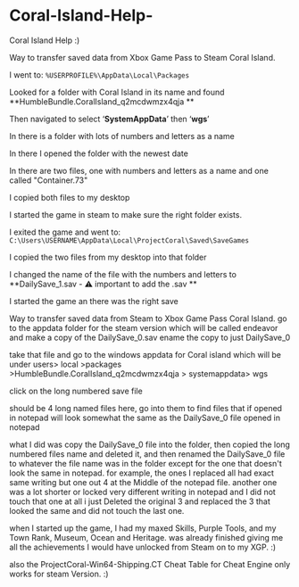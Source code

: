 # Coral-Island-Help-
Coral Island Help :)

Way to transfer saved data from Xbox Game Pass to Steam Coral Island.

I went to: `%USERPROFILE%\AppData\Local\Packages`

Looked for a folder with Coral Island in its name and found **HumbleBundle.CoralIsland_q2mcdwmzx4qja **

Then navigated to select ‘**SystemAppData**’ then ‘**wgs**’

In there is a folder with lots of numbers and letters as a name

In there I opened the folder with the newest date

In there are two files, one with numbers and letters as a name and one called "Container.73"

I copied both files to my desktop

I started the game in steam to make sure the right folder exists.

I exited the game and went to: `C:\Users\USERNAME\AppData\Local\ProjectCoral\Saved\SaveGames`

I copied the two files from my desktop into that folder

I changed the name of the file with the numbers and letters to **DailySave_1.sav - ⚠️ important to add the .sav **

I started the game an there was the right save




Way to transfer saved data from Steam to Xbox Game Pass Coral Island.
go to the appdata folder for the steam version which will be called endeavor and make a copy of the DailySave_0.sav ename the copy to just DailySave_0

take that file and go to the windows appdata for Coral island which will be under users> local >packages >HumbleBundle.CoralIsland_q2mcdwmzx4qja > systemappdata> wgs

click on the long numbered save file

should be 4 long named files here, go into them to find files that if opened in notepad will look somewhat the same as the DailySave_0 file opened in notepad

what I did was copy the DailySave_0 file into the folder, then copied the long numbered files name and deleted it, and then renamed the DailySave_0 file to whatever the file name was in the folder except for the one that doesn't look the same in notepad. for example, the ones I replaced all had exact same writing but one out 4 at the Middle of the notepad file. another one was a lot shorter or locked very different writing in notepad and I did not touch that one at all i just Deleted the original 3 and replaced the 3 that looked the same and did not touch the last one.

when I started up the game, I had my maxed Skills, Purple Tools, and my Town Rank, Museum, Ocean and Heritage. was already finished giving me all the achievements I would have unlocked from Steam on to my XGP. :)

also the ProjectCoral-Win64-Shipping.CT Cheat Table for Cheat Engine only works for steam Version. :) 
